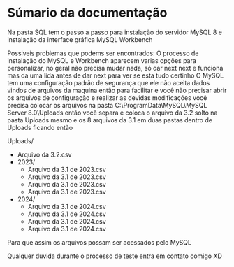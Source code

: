 # Súmario da documentação

Na pasta SQL tem o passo a passo para instalação do servidor MySQL 8 e instalação da interface gráfica MySQL Workbench

Possiveis problemas que podems ser encontrados:
  O processo de instalação do MySQL e Workbench aparecem varias opções para personalizar, no geral não precisa mudar nada, só dar next next e funciona mas da uma lida antes de dar next para ver se esta tudo certinho
  O MySQL tem uma configuração padrão de segurança que ele não aceita dados vindos de arquivos da maquina então para facilitar e você não precisar abrir os arquivos de configuração e realizar as devidas modificações você precisa colocar os arquivos na pasta C:\ProgramData\MySQL\MySQL Server 8.0\Uploads 
então você separa e coloca o arquivo da 3.2 solto na pasta Uploads mesmo e os 8 arquivos da 3.1 em duas pastas dentro de Uploads ficando então

Uploads/
- Arquivo da 3.2.csv
- 2023/
  - Arquivo da 3.1 de 2023.csv
  - Arquivo da 3.1 de 2023.csv
  - Arquivo da 3.1 de 2023.csv
  - Arquivo da 3.1 de 2023.csv
- 2024/
  - Arquivo da 3.1 de 2024.csv
  - Arquivo da 3.1 de 2024.csv
  - Arquivo da 3.1 de 2024.csv
  - Arquivo da 3.1 de 2024.csv

Para que assim os arquivos possam ser acessados pelo MySQL



Qualquer duvida durante o processo de teste entra em contato comigo
XD
